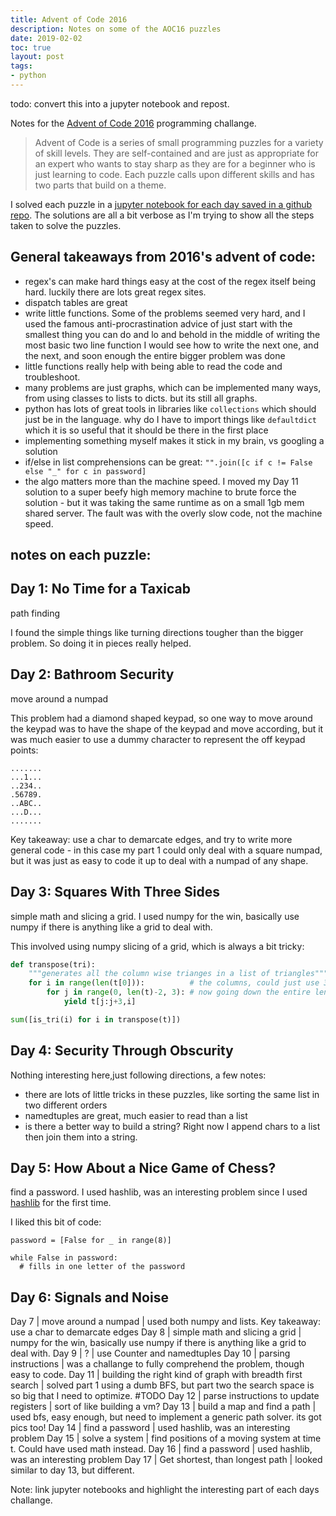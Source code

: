 ```yaml
---
title: Advent of Code 2016
description: Notes on some of the AOC16 puzzles
date: 2019-02-02
toc: true
layout: post
tags: 
- python
---
```


todo: convert this into a jupyter notebook and repost.

Notes for the [Advent of Code 2016](http://adventofcode.com/2016) programming challange.

> Advent of Code is a series of small programming puzzles for a variety of skill levels. They are self-contained and are just as appropriate for an expert who wants to stay sharp as they are for a beginner who is just learning to code. Each puzzle calls upon different skills and has two parts that build on a theme.

I solved each puzzle in a [jupyter notebook for each day saved in a github repo](https://github.com/khalido/adventofcode/tree/master/advent2016). The solutions are all a bit verbose as I'm trying to show all the steps taken to solve the puzzles.

## General takeaways from 2016's advent of code:

- regex's can make hard things easy at the cost of the regex itself being hard. luckily there are lots great regex sites.
- dispatch tables are great
- write little functions. Some of the problems seemed very hard, and I used the famous anti-procrastination advice of just start with the smallest thing you can do and lo and behold in the middle of writing the most basic two line function I would see how to write the next one, and the next, and soon enough the entire bigger problem was done
- little functions really help with being able to read the code and troubleshoot.
- many problems are just graphs, which can be implemented many ways, from using classes to lists to dicts. but its still all graphs.
- python has lots of great tools in libraries like `collections` which should just be in the language. why do I have to import things like `defaultdict` which it is so useful that it should be there in the first place
- implementing something myself makes it stick in my brain, vs googling a solution
- if/else in list comprehensions can be great: `"".join([c if c != False else "_" for c in password]`
- the algo matters more than the machine speed. I moved my Day 11 solution to a super beefy high memory machine to brute force the solution - but it was taking the same runtime as on a small 1gb mem shared server. The fault was with the overly slow code, not the machine speed.


## notes on each puzzle:

## Day 1: No Time for a Taxicab

path finding

I found the simple things like turning directions tougher than the bigger problem. So doing it in pieces really helped.

## Day 2: Bathroom Security

move around a numpad

This problem had a diamond shaped keypad, so one way to move around the keypad was to have the shape of the keypad and move according, but it was much easier to use a dummy character to represent the off keypad points:


```
.......
...1...
..234..
.56789.
..ABC..
...D...
.......
```

Key takeaway: use a char to demarcate edges, and try to write more general code - in this case my part 1 could only deal with a square numpad, but it was just as easy to code it up to deal with a numpad of any shape.

## Day 3: Squares With Three Sides

simple math and slicing a grid. I used numpy for the win, basically use numpy if there is anything like a grid to deal with.

This involved using numpy slicing of a grid, which is always a bit tricky:

```python
def transpose(tri):
    """generates all the column wise trianges in a list of triangles"""
    for i in range(len(t[0])):          # the columns, could just use 3 here
        for j in range(0, len(t)-2, 3): # now going down the entire length of the array
            yield t[j:j+3,i]

sum([is_tri(i) for i in transpose(t)])
```

## Day 4: Security Through Obscurity

Nothing interesting here,just following directions, a few notes:

- there are lots of little tricks in these puzzles, like sorting the same list in two different orders
- namedtuples are great, much easier to read than a list
- is there a better way to build a string? Right now I append chars to a list then join them into a string.

## Day 5: How About a Nice Game of Chess?

find a password. I used hashlib, was an interesting problem since I used [hashlib](https://docs.python.org/3/library/hashlib.html) for the first time.

I liked this bit of code:

```
password = [False for _ in range(8)]

while False in password:
  # fills in one letter of the password
```

## Day 6: Signals and Noise



Day 7 | move around a numpad | used both numpy and lists. Key takeaway: use a char to demarcate edges
Day 8 | simple math and slicing a grid | numpy for the win, basically use numpy if there is anything like a grid to deal with.
Day 9 | ? | use Counter and namedtuples
Day 10  | parsing instructions | was a challange to fully comprehend the problem, though easy to code.
Day 11 | building the right kind of graph with breadth first search | solved part 1 using a dumb BFS, but part two the search space is so big that I need to optimize. #TODO
Day 12 | parse instructions to update registers | sort of like building a vm?
Day 13 | build a map and find a path | used bfs, easy enough, but need to implement a generic path solver. its got pics too!
Day 14 | find a password | used hashlib, was an interesting problem
Day 15 | solve a system | find positions of a moving system at time t. Could have used math instead.
Day 16 | find a password | used hashlib, was an interesting problem
Day 17 | Get shortest, than longest path | looked similar to day 13, but different.

Note: link jupyter notebooks and highlight the interesting part of each days challange.
